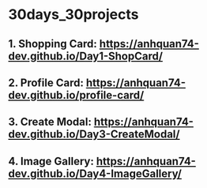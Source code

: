 # 30days_30projects

## 1. Shopping Card: https://anhquan74-dev.github.io/Day1-ShopCard/
## 2. Profile Card: https://anhquan74-dev.github.io/profile-card/
## 3. Create Modal: https://anhquan74-dev.github.io/Day3-CreateModal/
## 4. Image Gallery: https://anhquan74-dev.github.io/Day4-ImageGallery/
